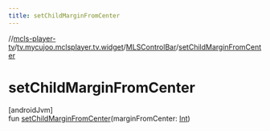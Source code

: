 ```yaml
---
title: setChildMarginFromCenter
---
```

//[mcls-player-tv](../../../index.html)/[tv.mycujoo.mclsplayer.tv.widget](../index.html)/[MLSControlBar](index.html)/[setChildMarginFromCenter](set-child-margin-from-center.html)



# setChildMarginFromCenter



[androidJvm]\
fun [setChildMarginFromCenter](set-child-margin-from-center.html)(marginFromCenter: [Int](https://kotlinlang.org/api/latest/jvm/stdlib/kotlin/-int/index.html))




